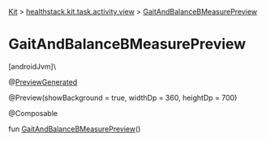 
[Kit](../../kit.html) > [healthstack.kit.task.activity.view](index.html) > [GaitAndBalanceBMeasurePreview](-gait-and-balance-b-measure-preview.html)



# GaitAndBalanceBMeasurePreview



[androidJvm]\




@[PreviewGenerated](../healthstack.kit.annotation/-preview-generated/index.html)



@Preview(showBackground = true, widthDp = 360, heightDp = 700)



@Composable



fun [GaitAndBalanceBMeasurePreview](-gait-and-balance-b-measure-preview.html)()




